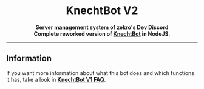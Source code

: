 <div align="center">
    <h1> KnechtBot V2 </h1>
    <strong>Server management system of zekro's Dev Discord<br>Complete reworked version of <a href="https://github.com/zekroTJA/regiusBot">KnechtBot</a> in NodeJS.</strong>
</div>

---

## Information

If you want more information about what this bot does and which functions it has, take a look in **[KnechtBot V1 FAQ](https://github.com/zekroTJA/regiusBot#faq)**.

